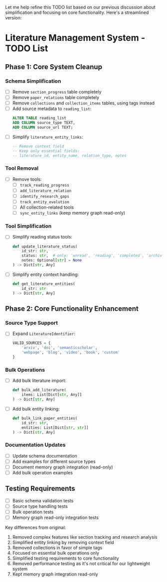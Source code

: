 Let me help refine this TODO list based on our previous discussion about simplification and focusing on core functionality. Here's a streamlined version:

# Literature Management System - TODO List

## Phase 1: Core System Cleanup

### Schema Simplification

- [ ] Remove `section_progress` table completely
- [ ] Remove `paper_relations` table completely
- [ ] Remove `collections` and `collection_items` tables, using tags instead
- [ ] Add source metadata to `reading_list`:
  ```sql
  ALTER TABLE reading_list
  ADD COLUMN source_type TEXT,
  ADD COLUMN source_url TEXT;
  ```
- [ ] Simplify `literature_entity_links`:
  ```sql
  -- Remove context field
  -- Keep only essential fields:
  -- literature_id, entity_name, relation_type, notes
  ```

### Tool Removal

- [ ] Remove tools:
  - [ ] `track_reading_progress`
  - [ ] `add_literature_relation`
  - [ ] `identify_research_gaps`
  - [ ] `track_entity_evolution`
  - [ ] All collection-related tools
  - [ ] `sync_entity_links` (keep memory graph read-only)

### Tool Simplification

- [ ] Simplify reading status tools:

  ```python
  def update_literature_status(
      id_str: str,
      status: str,  # only: 'unread', 'reading', 'completed', 'archived'
      notes: Optional[str] = None
  ) -> Dict[str, Any]
  ```

- [ ] Simplify entity context handling:
  ```python
  def get_literature_entities(
      id_str: str
  ) -> Dict[str, Any]
  ```

## Phase 2: Core Functionality Enhancement

### Source Type Support

- [ ] Expand `LiteratureIdentifier`:
  ```python
  VALID_SOURCES = {
      'arxiv', 'doi', 'semanticscholar',
      'webpage', 'blog', 'video', 'book', 'custom'
  }
  ```

### Bulk Operations

- [ ] Add bulk literature import:

  ```python
  def bulk_add_literature(
      items: List[Dict[str, Any]]
  ) -> Dict[str, Any]
  ```

- [ ] Add bulk entity linking:
  ```python
  def bulk_link_paper_entities(
      id_str: str,
      entities: List[Dict[str, str]]
  ) -> Dict[str, Any]
  ```

### Documentation Updates

- [ ] Update schema documentation
- [ ] Add examples for different source types
- [ ] Document memory graph integration (read-only)
- [ ] Add bulk operation examples

## Testing Requirements

- [ ] Basic schema validation tests
- [ ] Source type handling tests
- [ ] Bulk operation tests
- [ ] Memory graph read-only integration tests

Key differences from original:

1. Removed complex features like section tracking and research analysis
2. Simplified entity linking by removing context field
3. Removed collections in favor of simple tags
4. Focused on essential bulk operations only
5. Simplified testing requirements to core functionality
6. Removed performance testing as it's not critical for our lightweight system
7. Kept memory graph integration read-only

